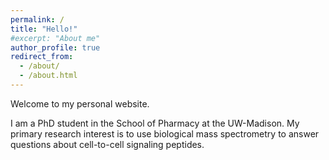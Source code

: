 ```yaml
---
permalink: /
title: "Hello!"
#excerpt: "About me"
author_profile: true
redirect_from: 
  - /about/
  - /about.html
---
```


Welcome to my personal website.

I am a PhD student in the School of Pharmacy at the UW-Madison. My primary research interest is to use biological mass spectrometry to answer questions about cell-to-cell signaling peptides.
